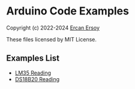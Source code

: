 # Arduino Code Examples

Copyright (c) 2022-2024 [Ercan Ersoy](https://ercanersoy.net)

These files licensed by MIT License.

## Examples List

* [LM35 Reading](lm35-reading)
* [DS18B20 Reading](ds18b20-reading)
